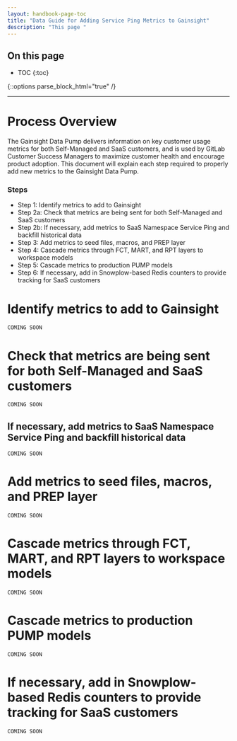 ```yaml
---
layout: handbook-page-toc
title: "Data Guide for Adding Service Ping Metrics to Gainsight"
description: "This page "
---
```


## On this page
- TOC
{:toc}

{::options parse_block_html="true" /}

---
# Process Overview
The Gainsight Data Pump delivers information on key customer usage metrics for both Self-Managed and SaaS customers, and is used by GitLab Customer Success Managers to maximize customer health and encourage product adoption. This document will explain each step required to properly add new metrics to the Gainsight Data Pump.

### Steps
- Step 1: Identify metrics to add to Gainsight
- Step 2a: Check that metrics are being sent for both Self-Managed and SaaS customers
- Step 2b: If necessary, add metrics to SaaS Namespace Service Ping and backfill historical data
- Step 3: Add metrics to seed files, macros, and PREP layer
- Step 4: Cascade metrics through FCT, MART, and RPT layers to workspace models
- Step 5: Cascade metrics to production PUMP models
- Step 6: If necessary, add in Snowplow-based Redis counters to provide tracking for SaaS customers

# Identify metrics to add to Gainsight
`COMING SOON`

# Check that metrics are being sent for both Self-Managed and SaaS customers
`COMING SOON`

## If necessary, add metrics to SaaS Namespace Service Ping and backfill historical data
`COMING SOON`

# Add metrics to seed files, macros, and PREP layer
`COMING SOON`

# Cascade metrics through FCT, MART, and RPT layers to workspace models
`COMING SOON`

# Cascade metrics to production PUMP models
`COMING SOON`

# If necessary, add in Snowplow-based Redis counters to provide tracking for SaaS customers
`COMING SOON`
